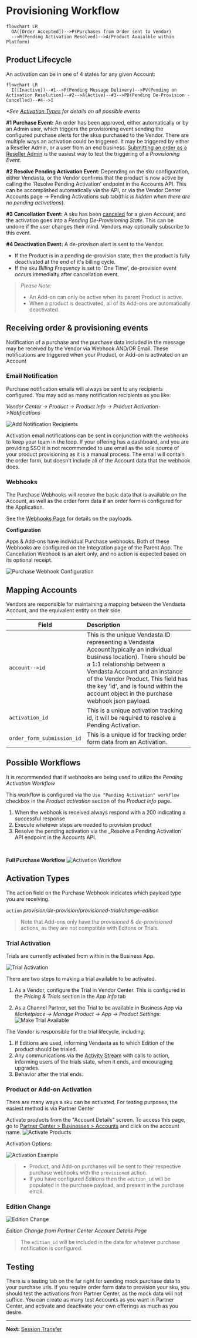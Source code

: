 # Provisioning Workflow

``` mermaid
flowchart LR
  OA([Order Accepted])-->P(Purchases from Order sent to Vendor)
  -->R(Pending Activation Resolved)-->A(Product Avaialble within Platform)
```

## Product Lifecycle

An activation can be in one of 4 states for any given Account:

``` mermaid
flowchart LR
  I([Inactive])--#1-->P(Pending Message Delivery)-->PV(Pending on Activation Resolution)--#2-->A(Active)--#3-->PD(Pending De-Provision - Cancelled)--#4-->I
```

_*See [Activation Types](./purchase_workflow.md#activation-types) for details on all possible events_

**#1 Purchase Event:** An order has been approved, either automatically or by an Admin user, which triggers the provisioning event sending the configured purchase alerts for the skus purchased to the Vendor. There are multiple ways an activation could be triggered. It may be triggered by either a Reseller Admin, or a user from an end business. [Submitting an order as a Reseller Admin](https://support.vendasta.com/hc/en-us/articles/4406958134807) is the easiest way to test the triggering of a _Provisioning Event_.

**#2 Resolve Pending Activation Event:** Depending on the sku configuration, either Vendasta, or the Vendor confirms that the product is now active by calling the 'Resolve Pending Activation' endpoint in the Accounts API. This can be accomplished automatically via the API, or via the Vendor Center Accounts page -> Pending Activations sub tab(_this is hidden when there are no pending activations_).

**#3 Cancellation Event:** A sku has been [canceled](https://support.vendasta.com/hc/en-us/articles/206621228) for a given Account, and the activation goes into a _Pending De-Provisioning State_. This can be undone if the user changes their mind. Vendors may optionally subscribe to this event.

**#4 Deactivation Event:** A de-provison alert is sent to the Vendor. 
* If the Product is in a pending de-provision state, then the product is fully deactivated at the end of it's billing cycle.
* If the sku _Billing Frequency_ is set to 'One Time', de-provision event occurs immedialty after cancellation event.


<!-- theme: warning -->
>_Please Note:_
>* An Add-on can only be active when its parent Product is active.
>* When a product is deactivated, all of its Add-ons are automatically deactivated. 


## Receiving order & provisioning events
Notification of a purchase and the purchase data included in the message may be received by the Vendor via Webhook AND/OR Email. These notifications are triggered when your Product, or Add-on is activated on an Account

### Email Notification

Purchase notification emails will always be sent to any recipients configured. You may add as many notification recipients as you like:

_Vendor Center -> Product -> Product Info -> Product Activation->Notifications_

![Add Notification Recipients](../../assets/images/provisioning/notification_recipients.png)

Activation email notifications can be sent in conjunction with the webhooks to keep your team in the loop. If your offering has a dashboard, and you are providing SSO it is not recommended to use email as the sole source of your product provisioning as it is a manual process. The email will contain the order form, but doesn't include all of the Account data that the webhook does.

### Webhooks

The Purchase Webhooks will receive the basic data that is available on the Account, as well as the order form data if an order form is configured for the Application.

See the [Webhooks Page](../Other/marketplace_webhooks.md) for details on the payloads.

**Configuration**

Apps & Add-ons have individual Purchase webhooks. Both of these Webhooks are configured on the Integration page of the Parent App. The Cancellation Webhook is an alert only, and no action is expected based on its optional receipt.

![Purchase Webhook Configuration](../../assets/images/provisioning/provisioning_config.png)


## Mapping Accounts

Vendors are responsible for maintaining a mapping between the Vendasta Account, and the equivalent entity on their side.

|Field| Description
| --------------|:----|
|`account-->id`| This is the unique Vendasta ID representing a Vendasta Account(typically an individual business location). There should be a 1:1 relationship between a Vendasta Account and an instance of the Vendor Product. This field has the key 'id', and is found within the account object in the purchase webhook json payload. |
|`activation_id` | This is a unique activation tracking id, it will be required to resolve a Pending Activation.|
|`order_form_submission_id` |This is a unique id for tracking order form data from an Activation.

## Possible Workflows

It is recommended that if webhooks are being used to utilize the _Pending Activation Workflow_

This workflow is configured via the `Use "Pending Activation" workflow` checkbox in the _Product activation_ section of the _Product Info_ page.

1) When the webhook is received always respond with a 200 indicating a successful response
2) Execute whatever steps are needed to provision product
3) Resolve the pending activation via the _Resolve a Pending Activation` API endpoint in the Accounts API.

</br>

**Full Purchase Workflow**
![Activation Workflow](../../assets/images/provisioning/activation_workflow.png)

## Activation Types

The action field on the Purchase Webhook indicates which payload type you are receiving. 

`action`  _provision/de-provision/provisioned-trial/change-edition_

<!-- theme: info -->
>Note that Add-ons only have the _provisioned & de-provisioned_ actions, as they are not compatible with Editons or Trials.


### Trial Activation
Trials are currently activated from within in the Business App.

![Trial Activation](https://storage.googleapis.com/wordpress-www-vendasta/developers/2020/trial_800.png)

There are two steps to making a trial available to be activated.

1. As a Vendor, configure the Trial in Vendor Center. This is configured in the _Pricing & Trials_ section in the _App Info_ tab

2. As a Channel Partner, set the Trial to be available in Business App via _Marketplace -> Manage Product -> App -> Product Settings_:
![Make Trial Available](https://storage.googleapis.com/wordpress-www-vendasta/developers/2020/trial_config_800.png)

The Vendor is responsible for the trial lifecycle, including:

1. If Editions are used, informing Vendasta as to which Edition of the product should be trialed.
2. Any communications via the [Activity Stream](/vendors/integration/activity-stream) with calls to action, informing users of the trials state, when it ends, and encouraging upgrades.
3. Behavior after the trial ends.



### Product or Add-on Activation

There are many ways a sku can be activated. For testing purposes, the easiest method is via Partner Center

Activate products from the "Account Details" screen. To access this page, go to [Partner Center > Businesses > Accounts](https://partners.vendasta.com/manage-accounts) and click on the account name.
![Activate Products](https://storage.googleapis.com/wordpress-www-vendasta/developers/2020/activation_route_800.png)

Activation Options:

![Activation Example](https://storage.googleapis.com/wordpress-www-vendasta/developers/2020/product_activation_labels.png)

<!-- theme: info -->
>* Product, and Add-on purchases will be sent to their respective purchase webhooks with the `provisioned` action.
>* If you have configured _Editions_ then the `edition_id` will be populated in the purchase payload, and present in the purchase email.

### Edition Change

![Edition Change](https://storage.googleapis.com/wordpress-www-vendasta/developers/2020/edition_change.gif)

_Edition Change from Partner Center Account Details Page_

<!-- theme: info -->
>The `edition_id` will be included in the data for whatever purchase notification is configured.

## Testing

There is a testing tab on the far right for sending mock purchase data to your purchase urls. If you require order form data to provision your sku, you should test the activations from Partner Center, as the mock data will not suffice. 
You can create as many test Accounts as you want in Partner Center, and activate and deactivate your own offerings as much as you desire.

---

**Next:** [Session Transfer](oauth2.md)
